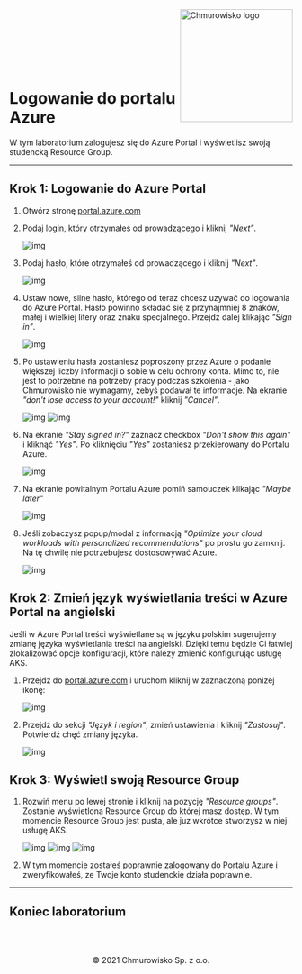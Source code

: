 <img src="./img/logo.png" alt="Chmurowisko logo" width="200" align="right">
<br><br>
<br><br>
<br><br>

# Logowanie do portalu Azure

W tym laboratorium zalogujesz się do Azure Portal i wyświetlisz swoją studencką Resource Group.

---

## Krok 1: Logowanie do Azure Portal

1. Otwórz stronę [portal.azure.com](https://portal.azure.com)
1. Podaj login, który otrzymałeś od prowadzącego i kliknij _"Next"_.

    ![img](./img/01-student-login.png)

1. Podaj hasło, które otrzymałeś od prowadzącego i kliknij _"Next"_.

    ![img](./img/02-password.png)

1. Ustaw nowe, silne hasło, którego od teraz chcesz uzywać do logowania do Azure Portal. Hasło powinno składać się z przynajmniej 8 znaków, małej i wielkiej litery oraz znaku specjalnego. Przejdź dalej klikając _"Sign in"_.

    ![img](./img/03-set-new-password.png)

1. Po ustawieniu hasła zostaniesz poproszony przez Azure o podanie większej liczby informacji o sobie w celu ochrony konta. Mimo to, nie jest to potrzebne na potrzeby pracy podczas szkolenia - jako Chmurowisko nie wymagamy, żebyś podawał te informacje. Na ekranie _"don't lose access to your account!"_ kliknij _"Cancel"_.

    ![img](./img/04-1-more-information-required.png)
    ![img](./img/04-2-cancel-on-more-information.png)

1. Na ekranie _"Stay signed in?"_ zaznacz checkbox _"Don't show this again"_ i kliknąć _"Yes"_. Po kliknięciu _"Yes"_ zostaniesz przekierowany do Portalu Azure.

    ![img](./img/05-stay-signed-in.png)

1. Na ekranie powitalnym Portalu Azure pomiń samouczek klikając _"Maybe later"_

    ![img](./img/06-maybe-later.png)

1. Jeśli zobaczysz popup/modal z informacją _"Optimize your cloud workloads with personalized recommendations"_ po prostu go zamknij. Na tę chwilę nie potrzebujesz dostosowywać Azure. 

    ![img](./img/08-recommendations.png)

## Krok 2: Zmień język wyświetlania treści w Azure Portal na angielski

Jeśli w Azure Portal treści wyświetlane są w języku polskim sugerujemy zmianę języka wyświetlania treści na angielski. Dzięki temu będzie Ci łatwiej zlokalizować opcje konfiguracji, które nalezy zmienić konfigurując usługę AKS.

1. Przejdź do [portal.azure.com](https://portal.azure.com) i uruchom kliknij w zaznaczoną ponizej ikonę:

    ![img](./img/11-settings.png)

1. Przejdź do sekcji _"Język i region"_, zmień ustawienia i kliknij _"Zastosuj"_. Potwierdź chęć zmiany języka.

    ![img](./img/12-language.png)

## Krok 3: Wyświetl swoją Resource Group

1. Rozwiń menu po lewej stronie i kliknij na pozycję _"Resource groups"_. Zostanie wyświetlona Resource Group do której masz dostęp. W tym momencie Resource Group jest pusta, ale juz wkrótce stworzysz w niej usługę AKS.

    ![img](./img/07-menu.png)
    ![img](./img/09-resource-group.png)
    ![img](./img/10-empty-resource-group.png)

1. W tym momencie zostałeś poprawnie zalogowany do Portalu Azure i zweryfikowałeś, ze Twoje konto studenckie działa poprawnie.

---

## Koniec laboratorium

<br><br>

<center><p>&copy; 2021 Chmurowisko Sp. z o.o.<p></center>
